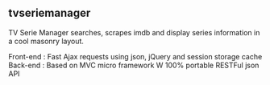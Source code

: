 ## tvseriemanager

TV Serie Manager searches, scrapes imdb and display series information in a cool masonry layout.

Front-end : Fast Ajax requests using json, jQuery and session storage cache
Back-end  : Based on MVC micro framework W
            100% portable RESTFul json API

